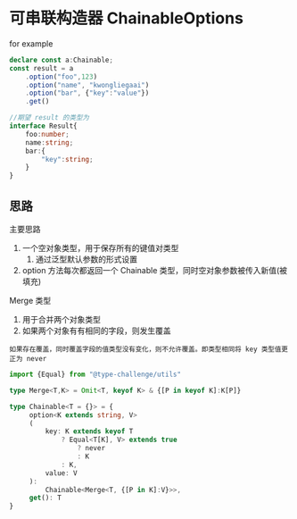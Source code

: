 # 可串联构造器 ChainableOptions

for example

```ts
declare const a:Chainable;
const result = a
	.option("foo",123)
	.option("name", "kwongliegaai")
	.option("bar", {"key":"value"})
	.get()

//期望 result 的类型为
interface Result{
	foo:number;
	name:string;
	bar:{
		"key":string;
	}
}
```

## 思路

主要思路

1. 一个空对象类型，用于保存所有的键值对类型
	1. 通过泛型默认参数的形式设置
2. option 方法每次都返回一个 Chainable 类型，同时空对象参数被传入新值(被填充)

Merge 类型

1. 用于合并两个对象类型
2. 如果两个对象有有相同的字段，则发生覆盖

```ad-warning 
如果存在覆盖，同时覆盖字段的值类型没有变化，则不允许覆盖。即类型相同将 key 类型值更正为 never
```

```ts
import {Equal} from "@type-challenge/utils"

type Merge<T,K> = Omit<T, keyof K> & {[P in keyof K]:K[P]}

type Chainable<T = {}> = {
	 option<K extends string, V>
	 (
		 key: K extends keyof T
			 ? Equal<T[K], V> extends true
				 ? never
				 : K
			 : K,
		 value: V
	 ):
		 Chainable<Merge<T, {[P in K]:V}>>,
	 get(): T
}
```